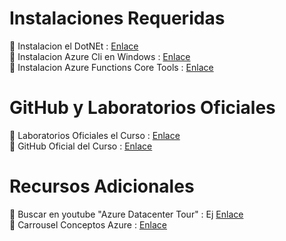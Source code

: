 
# Instalaciones Requeridas

🤪 Instalacion el DotNEt : [Enlace](https://dotnet.microsoft.com/en-us/download)  
🤪 Instalacion Azure Cli en Windows : [Enlace](https://docs.microsoft.com/en-us/cli/azure/install-azure-cli-windows?view=azure-cli-latest&tabs=azure-cli)  
🤪 Instalacion Azure Functions Core Tools : [Enlace](https://learn.microsoft.com/en-us/azure/azure-functions/functions-run-local?tabs=windows%2Cisolated-process%2Cnode-v4%2Cpython-v2%2Chttp-trigger%2Ccontainer-apps&pivots=programming-language-csharp)  

# GitHub y Laboratorios Oficiales

🤖 Laboratorios Oficiales el Curso : [Enlace](https://microsoftlearning.github.io/AZ-204-DevelopingSolutionsforMicrosoftAzure/)  
🤖 GitHub Oficial del Curso : [Enlace](https://github.com/MicrosoftLearning/AZ-204-DevelopingSolutionsforMicrosoftAzure)  

# Recursos Adicionales

🔗 Buscar en youtube "Azure Datacenter Tour" : Ej [Enlace](https://www.youtube.com/watch?v=80aK2_iwMOs&t=3s)  
🔗 Carrousel Conceptos Azure : [Enlace](https://www.instagram.com/p/DAuDAbjxBBn/?img_index=1/0)  

